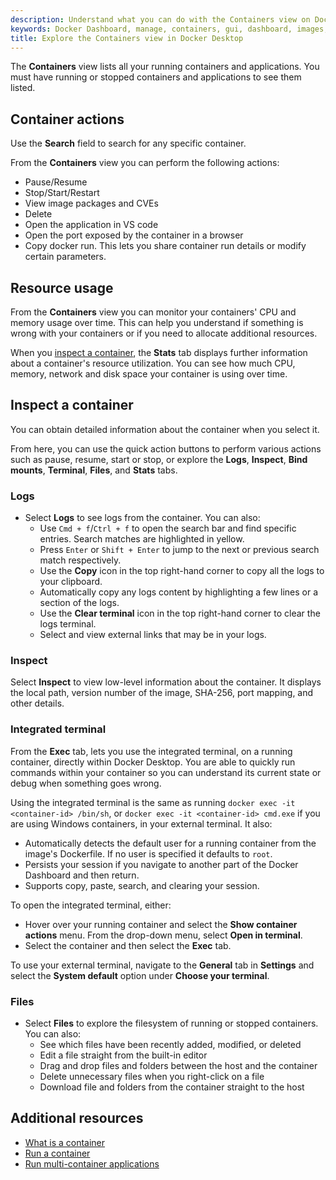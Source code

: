 ```yaml
---
description: Understand what you can do with the Containers view on Docker Dashboard
keywords: Docker Dashboard, manage, containers, gui, dashboard, images, user manual
title: Explore the Containers view in Docker Desktop
---
```


The **Containers** view lists all your running containers and applications. You must have running or stopped containers and applications to see them listed.

## Container actions

Use the **Search** field to search for any specific container.

From the **Containers** view you can perform the following actions:
- Pause/Resume
- Stop/Start/Restart
- View image packages and CVEs
- Delete
- Open the application in VS code
- Open the port exposed by the container in a browser
- Copy docker run. This lets you share container run details or modify certain parameters.

## Resource usage

From the **Containers** view you can monitor your containers' CPU and memory usage over time. This can help you understand if something is wrong with your containers or if you need to allocate additional resources. 

When you [inspect a container](#inspect-a-container), the **Stats** tab displays further information about a container's resource utilization. You can see how much CPU, memory, network and disk space your container is using over time.

## Inspect a container

You can obtain detailed information about the container when you select it.

From here, you can use the quick action buttons to perform various actions such as pause, resume, start or stop, or explore the **Logs**, **Inspect**, **Bind mounts**, **Terminal**, **Files**, and **Stats** tabs. 

### Logs

- Select **Logs** to see logs from the container. You can also:
    - Use `Cmd + f`/`Ctrl + f` to open the search bar and find specific entries. Search matches are highlighted in yellow.
    - Press `Enter` or `Shift + Enter` to jump to the next or previous search match respectively. 
    - Use the **Copy** icon in the top right-hand corner to copy all the logs to your clipboard.
    - Automatically copy any logs content by highlighting a few lines or a section of the logs.
    - Use the **Clear terminal** icon in the top right-hand corner to clear the logs terminal. 
    - Select and view external links that may be in your logs. 

### Inspect

Select **Inspect** to view low-level information about the container. It displays the local path, version number of the image, SHA-256, port mapping, and other details.

### Integrated terminal

From the **Exec** tab, lets you use the integrated terminal, on a running container, directly within Docker Desktop. You are able to quickly run commands within your container so you can understand its current state or debug when something goes wrong.

Using the integrated terminal is the same as running `docker exec -it <container-id> /bin/sh`, or `docker exec -it <container-id> cmd.exe` if you are using Windows containers, in your external terminal. It also:

- Automatically detects the default user for a running container from the image's Dockerfile. If no user is specified it defaults to `root`.
- Persists your session if you navigate to another part of the Docker Dashboard and then return.
- Supports copy, paste, search, and clearing your session.

To open the integrated terminal, either:
- Hover over your running container and select the **Show container actions** menu. From the drop-down menu, select **Open in terminal**.
- Select the container and then select the **Exec** tab.

To use your external terminal, navigate to the **General** tab in **Settings** and select the **System default** option under **Choose your terminal**.

### Files

- Select **Files** to explore the filesystem of running or stopped containers. You can also:
    - See which files have been recently added, modified, or deleted
    - Edit a file straight from the built-in editor
    - Drag and drop files and folders between the host and the container
    - Delete unnecessary files when you right-click on a file
    - Download file and folders from the container straight to the host

## Additional resources
- [What is a container](../../guides/walkthroughs/what-is-a-container.md)
- [Run a container](../../guides/walkthroughs/run-a-container.md)
- [Run multi-container applications](../../guides/walkthroughs/multi-container-apps.md)
